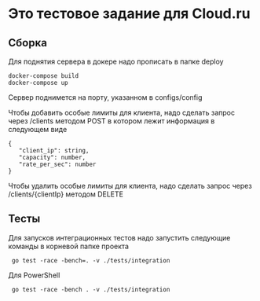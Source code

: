 # Это тестовое задание для Cloud.ru

## Сборка
Для поднятия сервера в докере надо прописать в папке deploy
```
docker-compose build
docker-compose up
```
Сервер поднимется на порту, указанном в configs/config 

Чтобы добавить особые лимиты для клиента, надо сделать запрос через /clients методом POST в котором лежит информация в следующем виде
```
{
   "client_ip": string,
   "capacity": number,
   "rate_per_sec": number
}
```

Чтобы удалить особые лимиты для клиента, надо сделать запрос через /clients/{clientIp} методом DELETE

## Тесты
Для запусков интеграционных тестов надо запустить следующие команды в корневой папке проекта

```
 go test -race -bench=. -v ./tests/integration    
```

Для PowerShell
```
 go test -race -bench . -v ./tests/integration    
```

